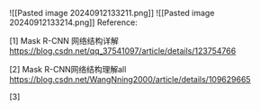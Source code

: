 
![[Pasted image 20240912133211.png]]
![[Pasted image 20240912133214.png]]
Reference:

[1] Mask R-CNN 网络结构详解
https://blog.csdn.net/qq_37541097/article/details/123754766

[2] Mask R-CNN网络结构理解all
https://blog.csdn.net/WangNning2000/article/details/109629665

[3]